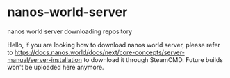 # nanos-world-server
nanos world server downloading repository

Hello, if you are looking how to download nanos world server, please refer to https://docs.nanos.world/docs/next/core-concepts/server-manual/server-installation to download it through SteamCMD. Future builds won't be uploaded here anymore.
